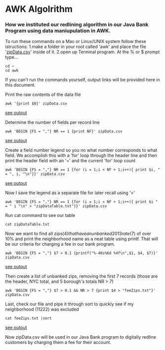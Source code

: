 # AWK Algolrithm
### How we instituted our redlining algorithm in our Java Bank Program using data maniupulation in AWK.

To run these commands on a Mac or Linux/UNIX system follow these istructions:
1.make a folder in your root called 'awk' and place the file '[zipData.csv](zipData.csv)' inside of it.
2.open up Terminal program. At the % or $ prompt type...

    cd ~
    cd awk
If you can't run the commands yourself, output links will be provided here in this document.

Print the raw contents of the data file

    awk '{print $0}' zipData.csv
[see output](output_files/output01.md)

Determine the number of fields per record line

    awk 'BEGIN {FS = ","} NR == 1 {print NF}' zipData.csv
 [see output](output_files/output02.md)
    
Create a field number legend so you no what number corresponds to what field. We accomplish this with a 'for' loop through the header line and then print the header field with an '=' and the current 'for' loop count

    awk 'BEGIN {FS = ","} NR == 1 {for (i = 1;i < NF + 1;i++){ print $i, " = ", i, "\n"}}' zipData.csv 
[see output](output_files/output03.md)

Now I save the legend as a separate file for later recall using '>'

    awk 'BEGIN {FS = ","} NR == 1 {for (i = 1;i < NF + 1;i++){ print $i " = " i "\n" > "zipDataTable.txt"}}' zipData.csv

Run cat command to see our table

    cat zipDataTable.txt
    
Now we want to find all zips($4) that have an unbanked 2013 rate($7) of over 10% and print the neighborhood name as a neat table using printf. That will be our criteria for charging a fee in our bank program.

    awk 'BEGIN {FS = ","} $7 > 0.1 {printf("%-40s%6d %4f\n",$1, $4, $7)}' zipData.csv
[see output](output_files/output04.md)

Then create a list of unbanked zips, removing the first 7 records (those are the header, NYC total, and 5 borough's totals NR > 7)

    awk 'BEGIN {FS = ","} $7 > 0.1 && NR > 7 {print $4 > "feeZips.txt"}' zipData.csv
Last, check our file and pipe it through sort to quickly see if my neighborhood (11222) was excluded

    cat feeZips.txt |sort
 [see output](output_files/output05.md)

Now zipData.csv will be used in our Java Bank program to digitally redline customers by charging them a fee for their account.
